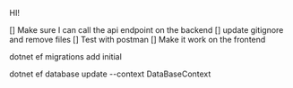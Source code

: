 HI!

[] Make sure I can call the api endpoint on the backend
[] update gitignore and remove files
[] Test with postman
[] Make it work on the frontend

dotnet ef migrations add initial

dotnet ef database update --context DataBaseContext
